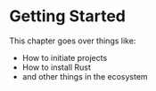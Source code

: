# Getting Started

This chapter goes over things like:

- How to initiate projects
- How to install Rust
- and other things in the ecosystem
